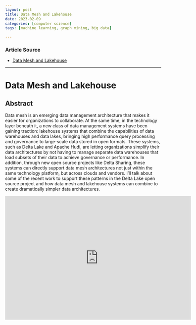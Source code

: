 ```yaml
---
layout: post
title: Data Mesh and Lakehouse  
date: 2023-02-09
categories: [computer science]
tags: [machine learning, graph mining, big data]

---
```


### Article Source

* [Data Mesh and Lakehouse](https://www.youtube.com/watch?v=a00rdlNtW98)


---

# Data Mesh and Lakehouse

## Abstract

Data mesh is an emerging data management architecture that makes it easier for organizations to collaborate. At the same time, in the technology layer beneath it, a new class of data management systems have been gaining traction: lakehouse systems that combine the capabilities of data warehouses and data lakes, bringing high performance query processing and governance to large-scale data stored in open formats. These systems, such as Delta Lake and Apache Hudi, are letting organizations simplify their data architectures by not having to manage separate data warehouses that load subsets of their data to achieve governance or performance. In addition, through new open source projects like Delta Sharing, these systems can directly support data mesh architectures not just within the same technology platform, but across clouds and vendors. I’ll talk about some of the recent work to support these patterns in the Delta Lake open source project and how data mesh and lakehouse systems can combine to create dramatically simpler data architectures.

<iframe width="600" height="400" src="https://www.youtube.com/embed/a00rdlNtW98" title="YouTube video player" frameborder="0" allow="accelerometer; autoplay; clipboard-write; encrypted-media; gyroscope; picture-in-picture; web-share" allowfullscreen></iframe>
